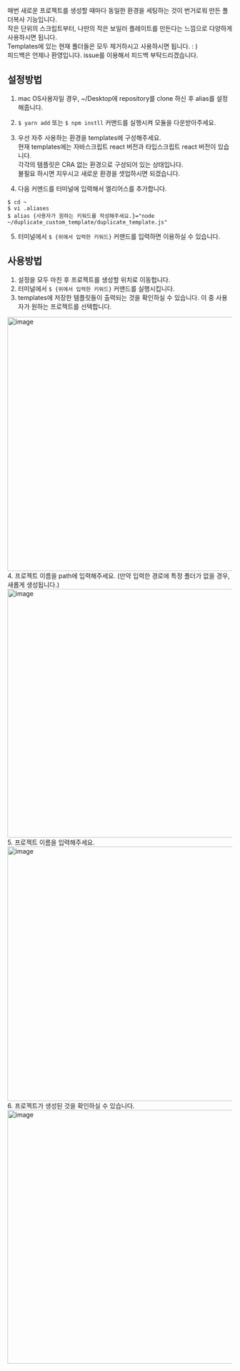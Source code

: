 매번 새로운 프로젝트를 생성할 때마다 동일한 환경을 세팅하는 것이 번거로워 만든 폴더복사 기능입니다.<br/>
작은 단위의 스크립트부터, 나만의 작은 보일러 플레이트를 만든다는 느낌으로 다양하게 사용하시면 됩니다.<br/>
Templates에 있는 현재 폴더들은 모두 제거하시고 사용하시면 됩니다. : )<br/>
피드백은 언제나 환영입니다. issue를 이용해서 피드백 부탁드리겠습니다.

## 설정방법
1. mac OS사용자일 경우, ~/Desktop에 repository를 clone 하신 후 alias를 설정해줍니다. <br/>

2. `$ yarn add` 또는 `$ npm instll` 커맨드를 실행시켜 모듈을 다운받아주세요. <br/>

3. 우선 자주 사용하는 환경을 templates에 구성해주세요.<br/>
   현재 templates에는 자바스크립트 react 버전과 타입스크립트 react 버전이 있습니다.<br/>
   각각의 템플릿은 CRA 없는 환경으로 구성되어 있는 상태입니다.<br/>
   불필요 하시면 지우시고 새로운 환경을 셋업하시면 되겠습니다.<br/>

4. 다음 커멘드를 터미널에 입력해서 엘리어스를 추가합니다.<br/>
```
$ cd ~
$ vi .aliases
$ alias {사용자가 원하는 키워드를 작성해주세요.}="node ~/duplicate_custom_template/duplicate_template.js"
```

5. 터미널에서 `$ {위에서 입력한 키워드}` 커맨드를 입력하면 이용하실 수 있습니다.

## 사용방법

1. 설정을 모두 마친 후 프로젝트를 생성할 위치로 이동헙니다.
2. 터미널에서 `$ {위에서 입력한 키워드}` 커맨드를 실행시킵니다.
3. templates에 저장한 템플릿들이 출력되는 것을 확인하실 수 있습니다.
   이 중 사용자가 원하는 프로젝트를 선택합니다.
<img width="569" alt="image" src="https://user-images.githubusercontent.com/67903181/203673151-fb008c7e-4644-47dd-a414-dbd1f26c2c1f.png">
4. 프로젝트 이름을 path에 입력해주세요.
   (만약 입력한 경로에 특정 폴더가 없을 경우, 새롭게 생성됩니다.)
<img width="557" alt="image" src="https://user-images.githubusercontent.com/67903181/203673104-7a8a3ad2-828f-45d4-a014-274a771662c0.png">
5. 프로젝트 이름을 입력해주세요.
<img width="570" alt="image" src="https://user-images.githubusercontent.com/67903181/203673220-0402237a-a680-4f27-90ed-5e171b83f831.png">
6. 프로젝트가 생성된 것을 확인하실 수 있습니다.
<img width="568" alt="image" src="https://user-images.githubusercontent.com/67903181/203673582-bab9823d-cb54-4d52-98f6-0bcc5f1a8a64.png">



